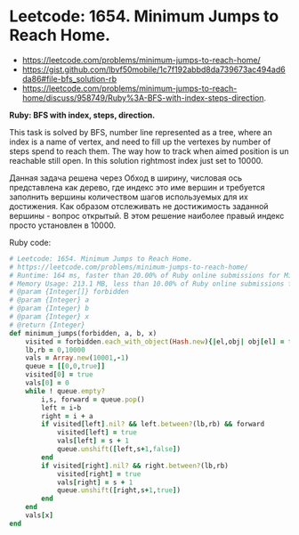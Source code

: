 # Leetcode: 1654. Minimum Jumps to Reach Home.

- https://leetcode.com/problems/minimum-jumps-to-reach-home/
- https://gist.github.com/lbvf50mobile/1c7f192abbd8da739673ac494ad6da86#file-bfs_solution-rb
- https://leetcode.com/problems/minimum-jumps-to-reach-home/discuss/958749/Ruby%3A-BFS-with-index-steps-direction.

**Ruby: BFS with index, steps, direction.**

This task is solved by BFS, number line represented as a tree, where an index is a name of vertex, and need to fill up the vertexes by number of steps spend to reach them. The way how to track when aimed position is un reachable still open. In this solution rightmost index just set to 10000.

Данная задача решена через Обход в ширину, числовая ось представлена как дерево, где индекс это име вершин и требуется заполнить вершины количеством шагов используемых для их достижения. Как образом отслеживать не достижимость заданной вершины - вопрос открытый. В этом решение наиболее правый индекс просто установлен в 10000.

Ruby code:
```Ruby
# Leetcode: 1654. Minimum Jumps to Reach Home.
# https://leetcode.com/problems/minimum-jumps-to-reach-home/
# Runtime: 164 ms, faster than 20.00% of Ruby online submissions for Minimum Jumps to Reach Home.
# Memory Usage: 213.1 MB, less than 10.00% of Ruby online submissions for Minimum Jumps to Reach Home.
# @param {Integer[]} forbidden
# @param {Integer} a
# @param {Integer} b
# @param {Integer} x
# @return {Integer}
def minimum_jumps(forbidden, a, b, x)
    visited = forbidden.each_with_object(Hash.new){|el,obj| obj[el] = true}
    lb,rb = 0,10000
    vals = Array.new(10001,-1)
    queue = [[0,0,true]]
    visited[0] = true
    vals[0] = 0
    while ! queue.empty?
        i,s, forward = queue.pop()
        left = i-b
        right = i + a
        if visited[left].nil? && left.between?(lb,rb) && forward
            visited[left] = true
            vals[left] = s + 1
            queue.unshift([left,s+1,false])
        end
        if visited[right].nil? && right.between?(lb,rb)
            visited[right] = true
            vals[right] = s + 1
            queue.unshift([right,s+1,true])
        end
    end
    vals[x]
end
```